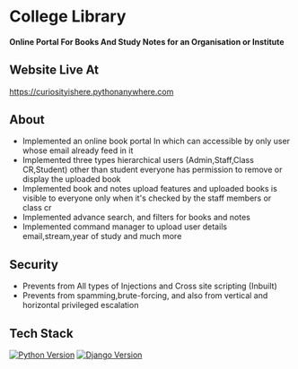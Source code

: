# College Library
#### Online Portal For Books And Study Notes for an Organisation or Institute
## Website Live At 
https://curiosityishere.pythonanywhere.com

## About
* Implemented an online book portal In which can accessible by only
 user whose email already feed in it
* Implemented three types hierarchical users (Admin,Staff,Class CR,Student) other than student everyone has permission to remove or display the uploaded book 
* Implemented book and notes upload features and uploaded books is visible to everyone
only when it's checked by the staff members or class cr
* Implemented advance search, and filters for books and notes
* Implemented command manager to upload user details email,stream,year of study and much more

## Security
* Prevents from All types of Injections and Cross site scripting (Inbuilt)
* Prevents from spamming,brute-forcing, and also from vertical and
horizontal privileged escalation

## Tech Stack
[![Python Version](https://img.shields.io/badge/python-3.8-brightgreen.svg)](https://python.org)
[![Django Version](https://img.shields.io/badge/django-3.2-brightgreen.svg)](https://djangoproject.com)




